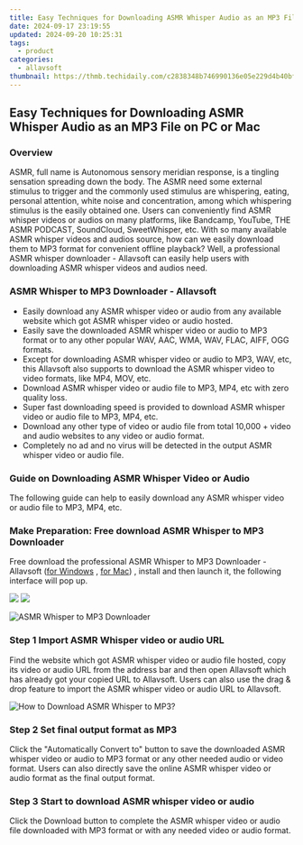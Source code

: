 ```yaml
---
title: Easy Techniques for Downloading ASMR Whisper Audio as an MP3 File on PC or Mac
date: 2024-09-17 23:19:55
updated: 2024-09-20 10:25:31
tags:
  - product
categories:
  - allavsoft
thumbnail: https://thmb.techidaily.com/c2838348b746990136e05e229d4b40bfea769dde8bb07eb48712190cd8997d0c.jpg
---
```


## Easy Techniques for Downloading ASMR Whisper Audio as an MP3 File on PC or Mac

### Overview

ASMR, full name is Autonomous sensory meridian response, is a tingling sensation spreading down the body. The ASMR need some external stimulus to trigger and the commonly used stimulus are whispering, eating, personal attention, white noise and concentration, among which whispering stimulus is the easily obtained one. Users can conveniently find ASMR whisper videos or audios on many platforms, like Bandcamp, YouTube, THE ASMR PODCAST, SoundCloud, SweetWhisper, etc. With so many available ASMR whisper videos and audios source, how can we easily download them to MP3 format for convenient offline playback? Well, a professional ASMR whisper downloader - Allavsoft can easily help users with downloading ASMR whisper videos and audios need.

### ASMR Whisper to MP3 Downloader - Allavsoft

* Easily download any ASMR whisper video or audio from any available website which got ASMR whisper video or audio hosted.
* Easily save the downloaded ASMR whisper video or audio to MP3 format or to any other popular WAV, AAC, WMA, WAV, FLAC, AIFF, OGG formats.
* Except for downloading ASMR whisper video or audio to MP3, WAV, etc, this Allavsoft also supports to download the ASMR whisper video to video formats, like MP4, MOV, etc.
* Download ASMR whisper video or audio file to MP3, MP4, etc with zero quality loss.
* Super fast downloading speed is provided to download ASMR whisper video or audio file to MP3, MP4, etc.
* Download any other type of video or audio file from total 10,000 + video and audio websites to any video or audio format.
* Completely no ad and no virus will be detected in the output ASMR whisper video or audio file.

### Guide on Downloading ASMR Whisper Video or Audio

The following guide can help to easily download any ASMR whisper video or audio file to MP3, MP4, etc.

### Make Preparation: Free download ASMR Whisper to MP3 Downloader

Free download the professional ASMR Whisper to MP3 Downloader - Allavsoft ([for Windows](https://tools.techidaily.com/allavsoft/products/) , [for Mac](https://tools.techidaily.com/allavsoft/products/)) , install and then launch it, the following interface will pop up.

[![](https://www.allavsoft.com/how-to/../images/how-to/free-download-win.jpg)](https://tools.techidaily.com/allavsoft/products/) [![](https://www.allavsoft.com/how-to/../images/how-to/free-download-mac.jpg)](https://tools.techidaily.com/allavsoft/products/)

![ASMR Whisper to MP3 Downloader](https://www.allavsoft.com/how-to/../images/allavsoft/screen-shot-600.jpg)

### Step 1 Import ASMR Whisper video or audio URL

Find the website which got ASMR whisper video or audio file hosted, copy its video or audio URL from the address bar and then open Allavsoft which has already got your copied URL to Allavsoft. Users can also use the drag & drop feature to import the ASMR whisper video or audio URL to Allavsoft.

![How to Download ASMR Whisper to MP3?](https://www.allavsoft.com/how-to/../images/how-to/download-rtmp-video/download-rtmp-video.jpg)

### Step 2 Set final output format as MP3

Click the "Automatically Convert to" button to save the downloaded ASMR whisper video or audio to MP3 format or any other needed audio or video format. Users can also directly save the online ASMR whisper video or audio format as the final output format.

### Step 3 Start to download ASMR whisper video or audio

Click the Download button to complete the ASMR whisper video or audio file downloaded with MP3 format or with any needed video or audio format.

<ins class="adsbygoogle"
     style="display:block"
     data-ad-format="autorelaxed"
     data-ad-client="ca-pub-7571918770474297"
     data-ad-slot="1223367746"></ins>



<ins class="adsbygoogle"
     style="display:block"
     data-ad-client="ca-pub-7571918770474297"
     data-ad-slot="8358498916"
     data-ad-format="auto"
     data-full-width-responsive="true"></ins>
